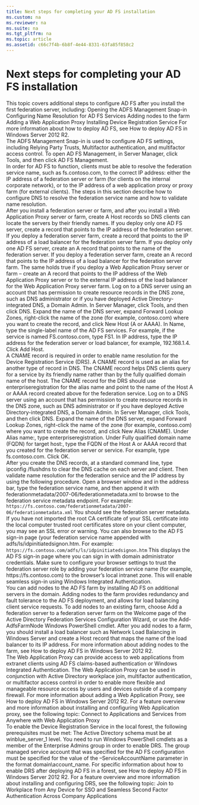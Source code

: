 ```yaml
---
title: Next steps for completing your AD FS installation
ms.custom: na
ms.reviewer: na
ms.suite: na
ms.tgt_pltfrm: na
ms.topic: article
ms.assetid: c66c7f4b-6b8f-4e44-8331-63fa85f858c2
---
```

# Next steps for completing your AD FS installation
<?xml version="1.0" encoding="utf-8"?>
<developerConceptualDocument xmlns="http://ddue.schemas.microsoft.com/authoring/2003/5" xmlns:xlink="http://www.w3.org/1999/xlink" xmlns:xsi="http://www.w3.org/2001/XMLSchema-instance" xsi:schemaLocation="http://ddue.schemas.microsoft.com/authoring/2003/5 http://dduestorage.blob.core.windows.net/ddueschema/developer.xsd">
  <introduction>
    <para>This topic covers additional steps to configure AD FS after you install the first federation server, including:</para>
    <list class="bullet">
      <listItem>
        <para>
          <link xlink:href="c66c7f4b-6b8f-4e44-8331-63fa85f858c2#BKMK_ADFSSnapin">Opening the ADFS Management Snap-in</link>
        </para>
      </listItem>
      <listItem>
        <para>
          <link xlink:href="c66c7f4b-6b8f-4e44-8331-63fa85f858c2#BKMK_ConfigureDNS">Configuring Name Resolution for AD FS Services</link>
        </para>
      </listItem>
      <listItem>
        <para>
          <link xlink:href="c66c7f4b-6b8f-4e44-8331-63fa85f858c2#BKMK_AddNodesToFarm">Adding nodes to the farm</link>
        </para>
      </listItem>
      <listItem>
        <para>
          <link xlink:href="c66c7f4b-6b8f-4e44-8331-63fa85f858c2#BKMK_AddWebAppProxy">Adding a Web Application Proxy</link>
        </para>
      </listItem>
      <listItem>
        <para>
          <link xlink:href="c66c7f4b-6b8f-4e44-8331-63fa85f858c2#BKMK_InstallDRS">Installing Device Registration Service</link>
        </para>
      </listItem>
    </list>
    <para>For more information about how to deploy AD FS, see <legacyLink xlink:href="dccc483a-4df5-49bd-bc7a-39b6d42cee4c">How to deploy AD FS in Windows Server 2012 R2</legacyLink>. </para>
  </introduction>
  <section address="BKMK_ADFSSnapin">
    <title>Opening the ADFS Management Snap-in</title>
    <content>
      <para>The ADFS Management Snap-in is used to configure AD FS settings, including Relying Party Trusts, Multifactor authentication, and multifactor access control. To open AD FS Management, in <ui>Server Manager</ui>, click <ui>Tools</ui>, and then click <ui>AD FS Management</ui>.  </para>
    </content>
  </section>
  <section address="BKMK_ConfigureDNS">
    <title>Configuring Name Resolution for AD FS Services</title>
    <content>
      <para>In order for AD FS to function, clients must be able to resolve the federation service name, such as fs.contoso.com, to the correct IP address: either the IP address of a federation server or farm (for clients on the internal corporate network), or to the IP address of a web application proxy or proxy farm (for external clients).</para>
      <para>The steps in this section describe how to configure DNS to resolve the federation service name and how to validate name resolution. </para>
    </content>
    <sections>
      <section>
        <title>Create A or AAAA (Host) records for the Federation Service Name</title>
        <content>
          <para>After you install a federation server or farm, and after you install a Web Application Proxy server or farm, create A Host records so DNS clients can locate the servers by their friendly names.</para>
          <para>If you deploy only one AD FS server, create a record that points to the IP address of the federation server. If you deploy a federation server farm, create a record that points to the IP address of a load balancer for the federation server farm.</para>
          <para>If you deploy only one AD FS server, create an A record that points to the name of the federation server. If you deploy a federation server farm, create an A record that points to the IP address of a load balancer for the federation server farm. The same holds true if you deploy a Web Application Proxy server or farm – create an A record that points to the IP address of the Web Application Proxy server or to the external IP address of the load balancer for the Web Application Proxy server farm.  </para>
          <procedure>
            <title>To create an A or AAAA (Host) record for the AD FS federation service name</title>
            <steps class="ordered">
              <step>
                <content>
                  <para>Log on to a DNS server using an account that has permission to create resource records in the DNS zone, such as DNS administrator or if you have deployed Active Directory-integrated DNS, a Domain Admin.</para>
                </content>
              </step>
              <step>
                <content>
                  <para>In <ui>Server Manager</ui>, click <ui>Tools</ui>, and then click <ui>DNS</ui>.</para>
                </content>
              </step>
              <step>
                <content>
                  <para>Expand the name of the DNS server, expand <ui>Forward Lookup Zones</ui>, right-click the name of the zone (for example, contoso.com) where you want to create the record, and click <ui>New Host (A or AAAA)</ui>. </para>
                </content>
              </step>
              <step>
                <content>
                  <para>In <ui>Name</ui>, type the single-label name of the AD FS services. For example, if the service is named FS.contoso.com, type <userInputLocalizable>FS1</userInputLocalizable>.</para>
                </content>
              </step>
              <step>
                <content>
                  <para>In <ui>IP address</ui>, type the IP address for the federation server or load balancer, for example, 192.168.1.4.</para>
                </content>
              </step>
              <step>
                <content>
                  <para>Click <ui>Add Host</ui>.</para>
                </content>
              </step>
            </steps>
          </procedure>
</content>
      </section>
      <section>
        <title>Create CNAME record for the Device Registration Service</title>
        <content>
          <para />
          <para>A CNAME record is required in order to enable name resolution for the Device Registration Service (DRS). A CNAME record is used as an alias for another type of record in DNS. The CNAME record helps DNS clients query for a service by its friendly name rather than by the fully qualified domain name of the host. The CNAME record for the DRS should use enterpriseregistration for the alias name and point to the name of the Host A or AAAA record created above for the federation service.</para>
          <procedure>
            <title>To create a CNAME record for DRS</title>
            <steps class="ordered">
              <step>
                <content>
                  <para>Log on to a DNS server using an account that has permission to create resource records in the DNS zone, such as DNS administrator or if you have deployed Active Directory-integrated DNS, a Domain Admin.</para>
                </content>
              </step>
              <step>
                <content>
                  <para>In <ui>Server Manager</ui>, click <ui>Tools</ui>, and then click <ui>DNS</ui>.</para>
                </content>
              </step>
              <step>
                <content>
                  <para>Expand the name of the DNS server, expand <ui>Forward Lookup Zones</ui>, right-click the name of the zone (for example, contoso.com) where you want to create the record, and click <ui>New Alias (CNAME)</ui>. </para>
                </content>
              </step>
              <step>
                <content>
                  <para>Under <ui>Alias name:</ui>, type <userInputLocalizable>enterpriseregistration</userInputLocalizable>.</para>
                </content>
              </step>
              <step>
                <content>
                  <para>Under <ui>Fully qualified domain name (FQDN) for target host:</ui>, type the FQDN of the Host A or AAAA record that you created for the federation server or service. For example, type <userInputLocalizable>fs.contoso.com</userInputLocalizable>.</para>
                </content>
              </step>
              <step>
                <content>
                  <para>Click <ui>OK</ui>.</para>
                </content>
              </step>
            </steps>
          </procedure>
        </content>
      </section>
      <section>
        <title>Verify federation service name resolution</title>
        <content>
          <para>After you create the DNS records, at a standard command line, type <embeddedLabel>ipconfig /flushdns</embeddedLabel> to clear the DNS cache on each server and client. Then validate name resolution for the federation service and the IP address by using the following procedure. </para>
          <procedure>
            <title>To verify federation service name resolution</title>
            <steps class="ordered">
              <step>
                <content>
                  <para>Open a browser window and in the address bar, type the federation service name, and then append it with <userInputLocalizable>federationmetadata/2007-06/federationmetadata.xml</userInputLocalizable> to browse to the federation service metadata endpoint. For example:</para>
                  <code>https://fs.contoso.com/federationmetadata/2007-06/federationmetadata.xml</code>
                  <para>You should see the federation server metadata.  If you have not imported the root CA certificate of your SSL certificate into the local computer trusted root certificates store on your client computer, you may see an SSL error or warning.</para>
                </content>
              </step>
              <step>
                <content>
                  <para>You can also browse to the AD FS sign-in page (your federation service name appended with <userInputLocalizable>adfs/ls/idpinitiatedsignon.htm</userInputLocalizable>. For example: </para>
                  <code>https://fs.contoso.com/adfs/ls/idpinitiatedsignon.htm</code>
                  <para>This displays the AD FS sign-in page where you can sign in with domain administrator credentials.</para>
                  <alert class="important">
                    <para>Make sure to configure your browser settings to trust the federation server role by adding your federation service name (for example, <userInputLocalizable>https://fs.contoso.com</userInputLocalizable>) to the browser’s local intranet zone.  This will enable seamless sign-in using Windows Integrated Authentication.</para>
                  </alert>
                </content>
              </step>
            </steps>
          </procedure>
        </content>
      </section>
    </sections>
  </section>
  <section address="BKMK_AddNodesToFarm">
    <title>Adding nodes to the farm</title>
    <content>
      <para>You can add nodes to the AD FS farm by installing AD FS on additional servers in the domain. Adding nodes to the farm provides redundancy and fault tolerance to the AD FS deployment, and allows for load balancing client service requests. </para>
      <para>To add nodes to an existing farm, choose Add a federation server to a federation server farm on the Welcome page of the Active Directory Federation Services Configuration Wizard, or use the Add-AdfsFarmNode Windows PowerShell cmdlet.  </para>
      <para>After you add nodes to a farm, you should install a load balancer such as Network Load Balancing in Windows Server and create a Host record that maps the name of the load balancer to its IP address. </para>
      <para>For more information about adding nodes to the farm, see <legacyLink xlink:href="dccc483a-4df5-49bd-bc7a-39b6d42cee4c">How to deploy AD FS in Windows Server 2012 R2</legacyLink>.</para>
    </content>
  </section>
  <section address="BKMK_AddWebAppProxy">
    <title>Adding a Web Application Proxy</title>
    <content>
      <para>The Web Application Proxy can provide access to web applications from extranet clients using AD FS claims-based authentication or Windows Integrated Authentication. The Web Application Proxy can be used in conjunction with Active Directory workplace join, multifactor authentication, or multifactor access control in order to enable more flexible and manageable resource access by users and devices outside of a company firewall. </para>
      <para>For more information about adding a Web Application Proxy, see <legacyLink xlink:href="dccc483a-4df5-49bd-bc7a-39b6d42cee4c">How to deploy AD FS in Windows Server 2012 R2</legacyLink>.</para>
      <para>For a feature overview and more information about installing and configuring Web Application proxy, see the following topic:</para>
      <list class="bullet">
        <listItem>
          <para>
            <legacyLink xlink:href="9c9c4e8f-6635-4774-b6e1-f144b5d7ded8">Connect to Applications and Services from Anywhere with Web Application Proxy</legacyLink>
          </para>
        </listItem>
      </list>
    </content>
  </section>
  <section address="BKMK_InstallDRS">
    <title>Enabling Device Registration Service</title>
    <content>
      <para>To enable the Device Registration Service in the local forest, the following prerequisites must be met:</para>
      <list class="bullet">
        <listItem>
          <para>The Active Directory schema must be at <token>winblue_server_1</token> level. </para>
        </listItem>
        <listItem>
          <para>You need to run Windows PowerShell cmdlets as a member of the Enterprise Admins group in order to enable DRS.</para>
        </listItem>
        <listItem>
          <para>The group managed service account that was specified for the AD FS configuration must be specified for the value of the <embeddedLabel>–ServiceAccountName</embeddedLabel> parameter in the format <placeholder>domain</placeholder>\<placeholder>account_name</placeholder>. </para>
        </listItem>
      </list>
      <para>For specific information about how to enable DRS after deploying AD FS in a forest, see <legacyLink xlink:href="dccc483a-4df5-49bd-bc7a-39b6d42cee4c">How to deploy AD FS in Windows Server 2012 R2</legacyLink>.</para>
      <para>For a feature overview and more information about installing and configuring DRS, see the following topic:</para>
      <list class="bullet">
        <listItem>
          <para>
            <legacyLink xlink:href="b86471af-4f72-4927-bdfa-b32fa3b9f826">Join to Workplace from Any Device for SSO and Seamless Second Factor Authentication Across Company Applications</legacyLink>
          </para>
        </listItem>
      </list>
    </content>
  </section>
  <relatedTopics />
</developerConceptualDocument>